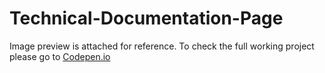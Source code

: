# Technical-Documentation-Page
Image preview is attached for reference.
To check the full working project please go to [Codepen.io](https://codepen.io/necrocraft/full/KjJdMb)
